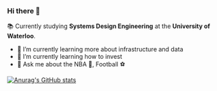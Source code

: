 ### Hi there 👋

:books: Currently studying **Systems Design Engineering** at the **University of Waterloo**. 

- 🔭 I’m currently learning more about infrastructure and data 
- :money_with_wings: I’m currently learning how to invest 
- 💬 Ask me about the NBA :basketball:, Football :soccer:

[![Anurag's GitHub stats](https://github-readme-stats.vercel.app/api?username=dannyhkim)](https://github.com/anuraghazra/github-readme-stats)


